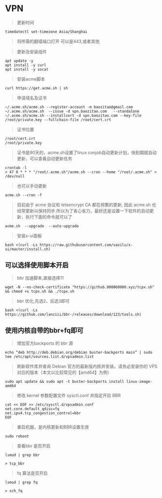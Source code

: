 # VPN
> 更新时间
```
timedatectl set-timezone Asia/Shanghai
```
> 将所需的翻墙端口打开
> 可以是443,或者其他

> 更新及安装组件
```
apt update -y          
apt install -y curl    
apt install -y socat    
```
> 安装acme脚本
```
curl https://get.acme.sh | sh
```
> 申请域名及证书
```
~/.acme.sh/acme.sh --register-account -m baozitao@gmail.com
~/.acme.sh/acme.sh  --issue -d vpn.baozitao.com   --standalone
~/.acme.sh/acme.sh --installcert -d vpn.baozitao.com --key-file /root/private.key --fullchain-file /root/cert.crt
```
> 证书位置
```
/root/cert.crt
/root/private.key
```
> 证书是90天的，acme.sh设置了linux conjob自动更新计划，快到期就自动更新，可以查看自动更新任务
```
crontab -l
> 47 0 * * * "/root/.acme.sh"/acme.sh --cron --home "/root/.acme.sh" > /dev/null
```

> 也可以手动更新
```
acme.sh --cron -f
```

> 目前由于 acme 协议和 letsencrypt CA 都在频繁的更新, 因此 acme.sh 也经常更新以保持同步.所以为了省心省力，最好还是设置一下软件的自动更新，执行下面的命令就可以了
```
acme.sh  --upgrade  --auto-upgrade
```

> 安装x-ui面板
```
bash <(curl -Ls https://raw.githubusercontent.com/vaxilu/x-ui/master/install.sh)
```
## 可以选择使用脚本开启
> bbr 加速脚本,直接选择11
```
wget -N --no-check-certificate "https://github.000060000.xyz/tcpx.sh" && chmod +x tcpx.sh && ./tcpx.sh
```

> bbr 优化,先选2，后选3即可
```
bash <(curl -Ls https://github.com/lanziii/bbr-/releases/download/123/tools.sh)
```


## 使用内核自带的bbr+fq即可
> 增加官方backports 的 bbr 源
```
echo “deb http://deb.debian.org/debian buster-backports main” | sudo tee /etc/apt/sources.list.d/vpsadmin.list
```


> 刷新软件库并查询 Debian 官方的最新版内核并安装。请务必安装你的 VPS 对应的版本（本文以比较常见的【amd64】为例）
```
sudo apt update && sudo apt -t buster-backports install linux-image-amd64
```

> 修改 kernel 参数配置文件 sysctl.conf 并指定开启 BBR
```
cat << EOF >> /etc/sysctl.d/vpsadmin.conf
net.core.default_qdisc=fq
net.ipv4.tcp_congestion_control=bbr
EOF
```

> 重启机器，是内核更新和BBR设置生效
```
sudo reboot
```

> 查看bbr 是否开启
```
lsmod | grep bbr

> tcp_bbr
```

> fq 算法是否开启
```
lsmod | grep fq

> sch_fq
```






